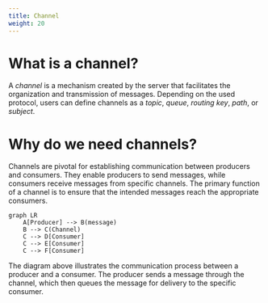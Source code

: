 ```yaml
---
title: Channel
weight: 20
---
```


# What is a channel?
A _channel_ is a mechanism created by the server that facilitates the organization and transmission of messages. Depending on the used protocol, users can define channels as a _topic_, _queue_, _routing key_, _path_, or _subject_.

# Why do we need channels?
Channels are pivotal for establishing communication between producers and consumers. They enable producers to send messages, while consumers receive messages from specific channels. The primary function of a channel is to ensure that the intended messages reach the appropriate consumers.

```mermaid
graph LR
    A[Producer] --> B(message)
    B --> C(Channel)
    C --> D[Consumer]
    C --> E[Consumer]
    C --> F[Consumer]
```

The diagram above illustrates the communication process between a producer and a consumer. The producer sends a message through the channel, which then queues the message for delivery to the specific consumer.
